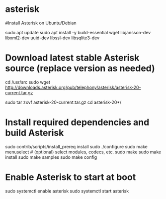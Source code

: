 # asterisk


#Install Asterisk on Ubuntu/Debian

sudo apt update
sudo apt install -y build-essential wget libjansson-dev libxml2-dev uuid-dev libssl-dev libsqlite3-dev

# Download latest stable Asterisk source (replace version as needed)
cd /usr/src
sudo wget http://downloads.asterisk.org/pub/telephony/asterisk/asterisk-20-current.tar.gz

sudo tar zxvf asterisk-20-current.tar.gz
cd asterisk-20*/

# Install required dependencies and build Asterisk
sudo contrib/scripts/install_prereq install
sudo ./configure
sudo make menuselect # (optional) select modules, codecs, etc.
sudo make
sudo make install
sudo make samples
sudo make config

# Enable Asterisk to start at boot
sudo systemctl enable asterisk
sudo systemctl start asterisk



